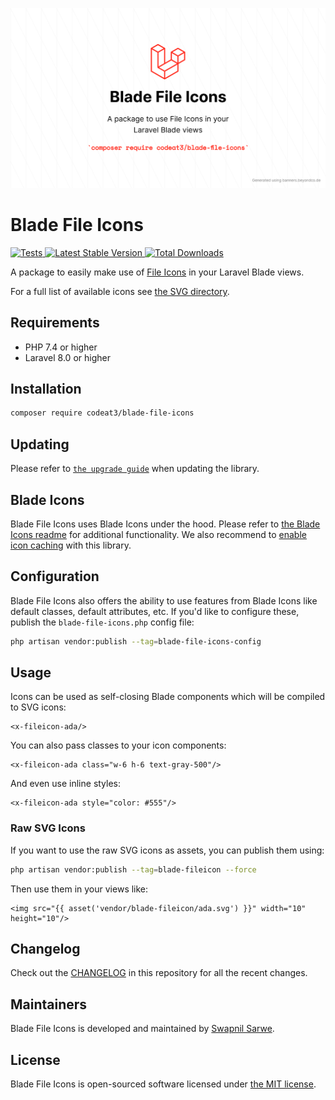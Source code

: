 <p align="center">
    <img src="./socialcard-blade-file-icons.png" width="1280" title="Social Card Blade File Icons">
</p>

# Blade File Icons

<a href="https://github.com/codeat3/blade-file-icons/actions?query=workflow%3ATests">
    <img src="https://github.com/codeat3/blade-file-icons/workflows/Tests/badge.svg" alt="Tests">
</a>
<a href="https://packagist.org/packages/codeat3/blade-file-icons">
    <img src="https://img.shields.io/packagist/v/codeat3/blade-file-icons" alt="Latest Stable Version">
</a>
<a href="https://packagist.org/packages/codeat3/blade-file-icons">
    <img src="https://img.shields.io/packagist/dt/codeat3/blade-file-icons" alt="Total Downloads">
</a>

A package to easily make use of [File Icons](https://github.com/file-icons/icons) in your Laravel Blade views.

For a full list of available icons see [the SVG directory](resources/svg).

## Requirements

- PHP 7.4 or higher
- Laravel 8.0 or higher

## Installation

```bash
composer require codeat3/blade-file-icons
```

## Updating

Please refer to [`the upgrade guide`](UPGRADE.md) when updating the library.

## Blade Icons

Blade File Icons uses Blade Icons under the hood. Please refer to [the Blade Icons readme](https://github.com/blade-ui-kit/blade-icons) for additional functionality. We also recommend to [enable icon caching](https://github.com/blade-ui-kit/blade-icons#caching) with this library.

## Configuration

Blade File Icons also offers the ability to use features from Blade Icons like default classes, default attributes, etc. If you'd like to configure these, publish the `blade-file-icons.php` config file:

```bash
php artisan vendor:publish --tag=blade-file-icons-config
```

## Usage

Icons can be used as self-closing Blade components which will be compiled to SVG icons:

```blade
<x-fileicon-ada/>
```

You can also pass classes to your icon components:

```blade
<x-fileicon-ada class="w-6 h-6 text-gray-500"/>
```

And even use inline styles:

```blade
<x-fileicon-ada style="color: #555"/>
```

### Raw SVG Icons

If you want to use the raw SVG icons as assets, you can publish them using:

```bash
php artisan vendor:publish --tag=blade-fileicon --force
```

Then use them in your views like:

```blade
<img src="{{ asset('vendor/blade-fileicon/ada.svg') }}" width="10" height="10"/>
```

## Changelog

Check out the [CHANGELOG](CHANGELOG.md) in this repository for all the recent changes.

## Maintainers

Blade File Icons is developed and maintained by [Swapnil Sarwe](https://swapnilsarwe.com).

## License

Blade File Icons is open-sourced software licensed under [the MIT license](LICENSE.md).
